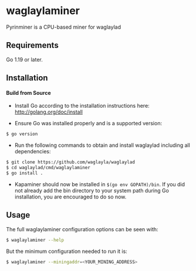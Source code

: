 # waglaylaminer

Pyrinminer is a CPU-based miner for waglaylad

## Requirements

Go 1.19 or later.

## Installation

#### Build from Source

- Install Go according to the installation instructions here:
  http://golang.org/doc/install

- Ensure Go was installed properly and is a supported version:

```bash
$ go version
```

- Run the following commands to obtain and install waglaylad including all dependencies:

```bash
$ git clone https://github.com/waglayla/waglaylad
$ cd waglaylad/cmd/waglaylaminer
$ go install .
```

- Kapaminer should now be installed in `$(go env GOPATH)/bin`. If you did
  not already add the bin directory to your system path during Go installation,
  you are encouraged to do so now.
  
## Usage

The full waglaylaminer configuration options can be seen with:

```bash
$ waglaylaminer --help
```

But the minimum configuration needed to run it is:
```bash
$ waglaylaminer --miningaddr=<YOUR_MINING_ADDRESS>
```